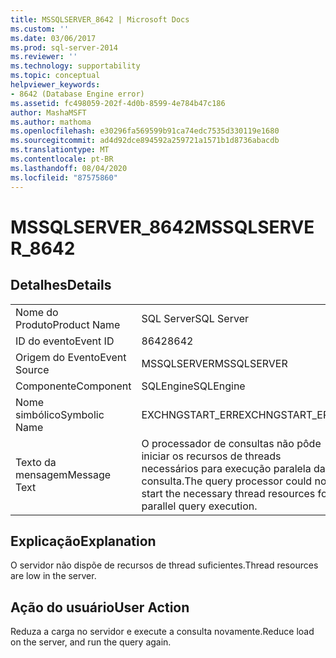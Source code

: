 ```yaml
---
title: MSSQLSERVER_8642 | Microsoft Docs
ms.custom: ''
ms.date: 03/06/2017
ms.prod: sql-server-2014
ms.reviewer: ''
ms.technology: supportability
ms.topic: conceptual
helpviewer_keywords:
- 8642 (Database Engine error)
ms.assetid: fc498059-202f-4d0b-8599-4e784b47c186
author: MashaMSFT
ms.author: mathoma
ms.openlocfilehash: e30296fa569599b91ca74edc7535d330119e1680
ms.sourcegitcommit: ad4d92dce894592a259721a1571b1d8736abacdb
ms.translationtype: MT
ms.contentlocale: pt-BR
ms.lasthandoff: 08/04/2020
ms.locfileid: "87575860"
---
```

# <a name="mssqlserver_8642"></a><span data-ttu-id="7d59b-102">MSSQLSERVER_8642</span><span class="sxs-lookup"><span data-stu-id="7d59b-102">MSSQLSERVER_8642</span></span>
    
## <a name="details"></a><span data-ttu-id="7d59b-103">Detalhes</span><span class="sxs-lookup"><span data-stu-id="7d59b-103">Details</span></span>  
  
|||  
|-|-|  
|<span data-ttu-id="7d59b-104">Nome do Produto</span><span class="sxs-lookup"><span data-stu-id="7d59b-104">Product Name</span></span>|<span data-ttu-id="7d59b-105">SQL Server</span><span class="sxs-lookup"><span data-stu-id="7d59b-105">SQL Server</span></span>|  
|<span data-ttu-id="7d59b-106">ID do evento</span><span class="sxs-lookup"><span data-stu-id="7d59b-106">Event ID</span></span>|<span data-ttu-id="7d59b-107">8642</span><span class="sxs-lookup"><span data-stu-id="7d59b-107">8642</span></span>|  
|<span data-ttu-id="7d59b-108">Origem do Evento</span><span class="sxs-lookup"><span data-stu-id="7d59b-108">Event Source</span></span>|<span data-ttu-id="7d59b-109">MSSQLSERVER</span><span class="sxs-lookup"><span data-stu-id="7d59b-109">MSSQLSERVER</span></span>|  
|<span data-ttu-id="7d59b-110">Componente</span><span class="sxs-lookup"><span data-stu-id="7d59b-110">Component</span></span>|<span data-ttu-id="7d59b-111">SQLEngine</span><span class="sxs-lookup"><span data-stu-id="7d59b-111">SQLEngine</span></span>|  
|<span data-ttu-id="7d59b-112">Nome simbólico</span><span class="sxs-lookup"><span data-stu-id="7d59b-112">Symbolic Name</span></span>|<span data-ttu-id="7d59b-113">EXCHNGSTART_ERR</span><span class="sxs-lookup"><span data-stu-id="7d59b-113">EXCHNGSTART_ERR</span></span>|  
|<span data-ttu-id="7d59b-114">Texto da mensagem</span><span class="sxs-lookup"><span data-stu-id="7d59b-114">Message Text</span></span>|<span data-ttu-id="7d59b-115">O processador de consultas não pôde iniciar os recursos de threads necessários para execução paralela da consulta.</span><span class="sxs-lookup"><span data-stu-id="7d59b-115">The query processor could not start the necessary thread resources for parallel query execution.</span></span>|  
  
## <a name="explanation"></a><span data-ttu-id="7d59b-116">Explicação</span><span class="sxs-lookup"><span data-stu-id="7d59b-116">Explanation</span></span>  
 <span data-ttu-id="7d59b-117">O servidor não dispõe de recursos de thread suficientes.</span><span class="sxs-lookup"><span data-stu-id="7d59b-117">Thread resources are low in the server.</span></span>  
  
## <a name="user-action"></a><span data-ttu-id="7d59b-118">Ação do usuário</span><span class="sxs-lookup"><span data-stu-id="7d59b-118">User Action</span></span>  
 <span data-ttu-id="7d59b-119">Reduza a carga no servidor e execute a consulta novamente.</span><span class="sxs-lookup"><span data-stu-id="7d59b-119">Reduce load on the server, and run the query again.</span></span>  
  
  
